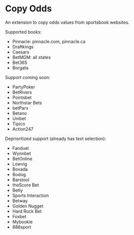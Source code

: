 # Copy Odds

An extension to copy odds values from sportsbook websites.

Supported books:
- Pinnacle: pinnacle.com, pinnacle.ca
- Draftkings
- Caesars
- BetMGM: all states
- Bet365
- Borgata

Support coming soon:
- PartyPoker
- BetRivers
- Pointsbet
- Northstar Bets
- betParx
- Betano
- Unibet
- Tipico
- Action247

Deprioritized support (already has text selection):
- Fanduel
- Wynnbet
- BetOnline
- Lowvig
- Bovada
- Bodog
- Barstool
- theScore Bet
- Betly
- Sports Interaction
- Betway
- Golden Nugget
- Hard Rock Bet
- Foxbet
- Mybookie
- 888sport